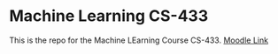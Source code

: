 # Machine Learning CS-433

This is the repo for the Machine LEarning Course CS-433.
[Moodle Link](https://moodle.epfl.ch/course/view.php?id=14221)
